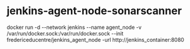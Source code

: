 # jenkins-agent-node-sonarscanner
docker run -d --network jenkins --name agent_node -v /var/run/docker.sock:/var/run/docker.sock --init fredericeducentre/jenkins_agent_node -url http://jenkins_container:8080 <secret> <nom>
